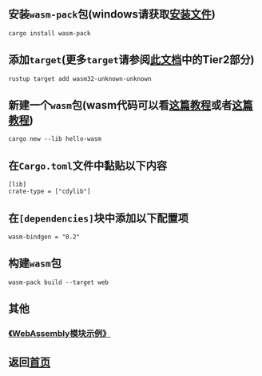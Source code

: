 ## 安装`wasm-pack`包(windows请获取[安装文件](https://rustwasm.github.io/wasm-pack/installer/))
    cargo install wasm-pack
## 添加`target`(更多`target`请参阅[此文档](https://doc.rust-lang.org/nightly/rustc/platform-support.html)中的Tier2部分)
    rustup target add wasm32-unknown-unknown
## 新建一个`wasm`包(wasm代码可以看[这篇教程](https://developer.mozilla.org/zh-CN/docs/WebAssembly/Rust_to_wasm)或者[这篇教程](https://www.wkwkk.com/articles/1c90cd3673398f7f.html))
    cargo new --lib hello-wasm
## 在`Cargo.toml`文件中黏贴以下内容
    [lib]
    crate-type = ["cdylib"]
## 在`[dependencies]`块中添加以下配置项
    wasm-bindgen = "0.2"
## 构建`wasm`包
    wasm-pack build --target web

## 其他
### [《WebAssembly模块示例》](https://github.com/zjwztttt/CompleteTutorial/blob/main/Rust%E7%BC%96%E8%AF%91WebAssembly%E6%A8%A1%E5%9D%97%E7%A4%BA%E4%BE%8B.md)

## 返回[首页](https://github.com/zjwztttt/CompleteTutorial/blob/main/Rust%E5%AE%89%E8%A3%85%E4%B8%8E%E4%BD%BF%E7%94%A8.md#rust%E7%BC%96%E8%AF%91webassembly)
